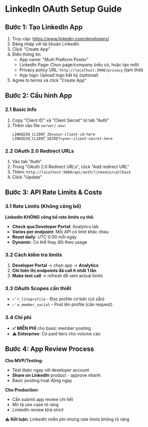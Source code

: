 # LinkedIn OAuth Setup Guide

## Bước 1: Tạo LinkedIn App

1. Truy cập: https://www.linkedin.com/developers/
2. Đăng nhập với tài khoản LinkedIn
3. Click "Create App"
4. Điền thông tin:
   - App name: "Multi Platform Poster"
   - LinkedIn Page: Chọn page/company (nếu có, hoặc tạo mới)
   - Privacy policy URL: `http://localhost:3000/privacy` (tạm thời)
   - App logo: Upload logo bất kỳ (optional)
5. Agree to terms và click "Create App"

## Bước 2: Cấu hình App

### 2.1 Basic Info

1. Copy "Client ID" và "Client Secret" từ tab "Auth"
2. Thêm vào file `server/.env`:
   ```
   LINKEDIN_CLIENT_ID=your-client-id-here
   LINKEDIN_CLIENT_SECRET=your-client-secret-here
   ```

### 2.2 OAuth 2.0 Redirect URLs

1. Vào tab "Auth"
2. Trong "OAuth 2.0 Redirect URLs", click "Add redirect URL"
3. Thêm: `http://localhost:5000/api/auth/linkedin/callback`
4. Click "Update"

## Bước 3: API Rate Limits & Costs

### 3.1 Rate Limits (Không công bố)

**LinkedIn KHÔNG công bố rate limits cụ thể:**

- **Check qua Developer Portal**: Analytics tab
- **Varies per endpoint**: Mỗi API có limit khác nhau
- **Reset daily**: UTC 0:00 mỗi ngày
- **Dynamic**: Có thể thay đổi theo usage

### 3.2 Cách kiểm tra limits

1. **Developer Portal** → chọn app → **Analytics**
2. **Chỉ hiển thị endpoints đã call ít nhất 1 lần**
3. **Make test call** → refresh để xem actual limits

### 3.3 OAuth Scopes cần thiết

- ✅ `r_liteprofile` - Đọc profile cơ bản (có sẵn)
- ✅ `w_member_social` - Post lên profile (cần request)

### 3.4 Chi phí

- **✅ MIỄN PHÍ** cho basic member posting
- **⚠️ Enterprise**: Có paid tiers cho volume cao

## Bước 4: App Review Process

**Cho MVP/Testing:**

- Test được ngay với developer account
- **Share on LinkedIn** product - approve nhanh
- Basic posting hoạt động ngay

**Cho Production:**

- Cần submit app review chi tiết
- Mô tả use case rõ ràng
- LinkedIn review khá strict

⚠️ **Kết luận**: LinkedIn miễn phí nhưng rate limits không rõ ràng
